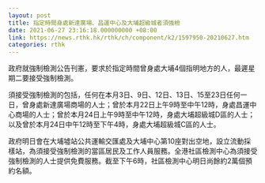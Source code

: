 ```yaml
---
layout: post
title: 指定時間身處新達廣場、昌運中心及大埔超級城者須強檢
date: 2021-06-27 23:16:18.000000000 +08:00
link: https://news.rthk.hk/rthk/ch/component/k2/1597950-20210627.htm
categories: rthk
---
```


政府就強制檢測公告刊憲，要求於指定時間曾身處大埔4個指明地方的人，最遲星期二要接受強制檢測。

須接受強制檢測的包括，任何在本月3日、9日、12日、13日、15至23日任何一日，曾身處新達廣場商場的人士；曾於本月22日上午9時至中午12時，身處昌運中心商場的人士；曾於本月24日上午9時至中午12時，身處大埔超級城D區的人士；以及曾於本月24日中午12時至下午4時，身處大埔超級城C區的人士。

政府明日會在大埔墟站公共運輸交匯處及大埔中心第10座對出空地，設立流動採樣站，為須接受強制檢測的當區居民及工作人員服務。全港社區檢測中心為須接受強制檢測的人士提供免費服務。截至下午6時，社區檢測中心明日尚餘約2萬個預約名額。
